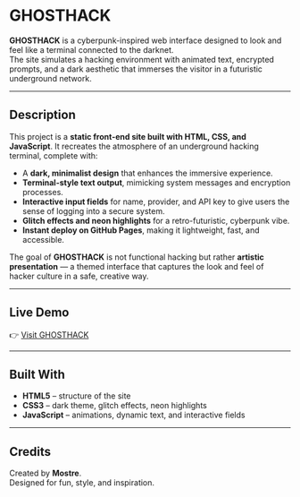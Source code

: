 # GHOSTHACK

**GHOSTHACK** is a cyberpunk-inspired web interface designed to look and feel like a terminal connected to the darknet.  
The site simulates a hacking environment with animated text, encrypted prompts, and a dark aesthetic that immerses the visitor in a futuristic underground network.

---

## Description

This project is a **static front-end site built with HTML, CSS, and JavaScript**. It recreates the atmosphere of an underground hacking terminal, complete with:

- A **dark, minimalist design** that enhances the immersive experience.  
- **Terminal-style text output**, mimicking system messages and encryption processes.  
- **Interactive input fields** for name, provider, and API key to give users the sense of logging into a secure system.  
- **Glitch effects and neon highlights** for a retro-futuristic, cyberpunk vibe.  
- **Instant deploy on GitHub Pages**, making it lightweight, fast, and accessible.  

The goal of **GHOSTHACK** is not functional hacking but rather **artistic presentation** — a themed interface that captures the look and feel of hacker culture in a safe, creative way.

---

## Live Demo

👉 [Visit GHOSTHACK](https://mostre.github.io/GHOSTHACK/)

---

## Built With

- **HTML5** – structure of the site  
- **CSS3** – dark theme, glitch effects, neon highlights  
- **JavaScript** – animations, dynamic text, and interactive fields  

---

## Credits

Created by **Mostre**.  
Designed for fun, style, and inspiration.  

